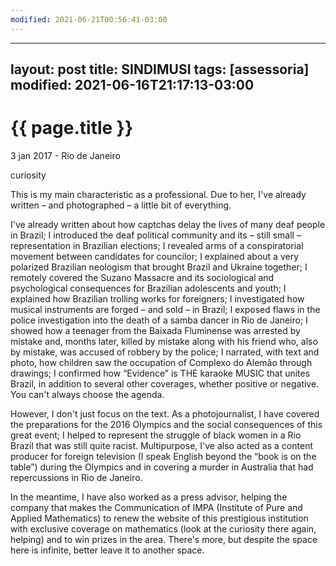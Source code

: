 ```yaml
---
modified: 2021-06-21T00:56:41-03:00
---
```


---
layout: post
title: SINDIMUSI
tags: [assessoria]
modified: 2021-06-16T21:17:13-03:00
---

{{ page.title }}
================

<p class="meta">3 jan 2017 - Rio de Janeiro </p>

curiosity

This is my main characteristic as a professional. Due to her, I've already written – and photographed – a little bit of everything.

I've already written about how captchas delay the lives of many deaf people in Brazil; I introduced the deaf political community and its – still small – representation in Brazilian elections; I revealed arms of a conspiratorial movement between candidates for councilor; I explained about a very polarized Brazilian neologism that brought Brazil and Ukraine together; I remotely covered the Suzano Massacre and its sociological and psychological consequences for Brazilian adolescents and youth; I explained how Brazilian trolling works for foreigners; I investigated how musical instruments are forged – and sold – in Brazil; I exposed flaws in the police investigation into the death of a samba dancer in Rio de Janeiro; I showed how a teenager from the Baixada Fluminense was arrested by mistake and, months later, killed by mistake along with his friend who, also by mistake, was accused of robbery by the police; I narrated, with text and photo, how children saw the occupation of Complexo do Alemão through drawings; I confirmed how “Evidence” is THE karaoke MUSIC that unites Brazil, in addition to several other coverages, whether positive or negative. You can't always choose the agenda.

However, I don't just focus on the text. As a photojournalist, I have covered the preparations for the 2016 Olympics and the social consequences of this great event; I helped to represent the struggle of black women in a Rio Brazil that was still quite racist. Multipurpose, I've also acted as a content producer for foreign television (I speak English beyond the “book is on the table”) during the Olympics and in covering a murder in Australia that had repercussions in Rio de Janeiro.

In the meantime, I have also worked as a press advisor, helping the company that makes the Communication of IMPA (Institute of Pure and Applied Mathematics) to renew the website of this prestigious institution with exclusive coverage on mathematics (look at the curiosity there again, helping) and to win prizes in the area. There's more, but despite the space here is infinite, better leave it to another space.
